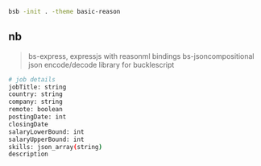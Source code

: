 ```sh
bsb -init . -theme basic-reason
```

## nb

> bs-express, expressjs with reasonml bindings
> bs-jsoncompositional json encode/decode library for bucklescript

```sh
# job details
jobTitle: string
country: string
company: string
remote: boolean
postingDate: int
closingDate
salaryLowerBound: int
salaryUpperBound: int
skills: json_array(string)
description
```
